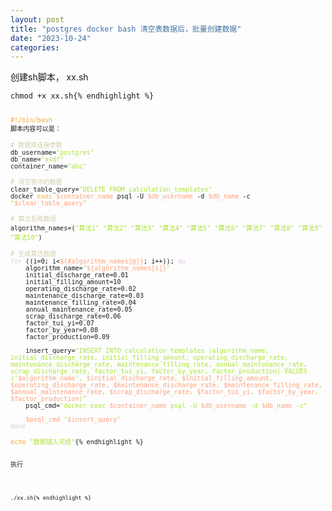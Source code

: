 ```yaml
---
layout: post
title: "postgres docker bash 清空表数据后，批量创建数据"
date: "2023-10-24"
categories: 
---
```

<p>创建sh脚本， xx.sh</p>

<pre>
<code>chmod +x xx.sh{% endhighlight %}

<pre>
<code><span style="color:#f5ab35">#!/bin/bash
</span>脚本内容可以是：

<span style="color:#d4d0ab"># 数据库连接参数</span>
db_username=<span style="color:#abe338">&quot;postgres&quot;</span>
db_name=<span style="color:#abe338">&quot;asdf&quot;</span>
container_name=<span style="color:#abe338">&quot;abc&quot;</span>

<span style="color:#d4d0ab"># 清空表中的数据</span>
clear_table_query=<span style="color:#abe338">&quot;DELETE FROM calculation_templates&quot;</span>
docker <span style="color:#f5ab35">exec</span> <span style="color:#ffa07a">$container_name</span> psql -U <span style="color:#ffa07a">$db_username</span> -d <span style="color:#ffa07a">$db_name</span> -c <span style="color:#abe338">&quot;</span><span style="color:#ffa07a">$clear_table_query</span><span style="color:#abe338">&quot;</span>

<span style="color:#d4d0ab"># 算法名称数组</span>
algorithm_names=(<span style="color:#abe338">&quot;算法1&quot;</span> <span style="color:#abe338">&quot;算法2&quot;</span> <span style="color:#abe338">&quot;算法3&quot;</span> <span style="color:#abe338">&quot;算法4&quot;</span> <span style="color:#abe338">&quot;算法5&quot;</span> <span style="color:#abe338">&quot;算法6&quot;</span> <span style="color:#abe338">&quot;算法7&quot;</span> <span style="color:#abe338">&quot;算法8&quot;</span> <span style="color:#abe338">&quot;算法9&quot;</span> <span style="color:#abe338">&quot;算法10&quot;</span>)

<span style="color:#d4d0ab"># 生成算法数据</span>
<span style="color:#dcc6e0">for</span> ((i=0; i&lt;<span style="color:#ffa07a">${#algorithm_names[@]}</span>; i++)); <span style="color:#dcc6e0">do</span>
    algorithm_name=<span style="color:#abe338">&quot;</span><span style="color:#ffa07a">${algorithm_names[i]}</span><span style="color:#abe338">&quot;</span>
    initial_discharge_rate=0.01
    initial_filling_amount=10
    operating_discharge_rate=0.02
    maintenance_discharge_rate=0.03
    maintenance_filling_rate=0.04
    annual_maintenance_rate=0.05
    scrap_discharge_rate=0.06
    factor_tui_yi=0.07
    factor_by_year=0.08
    factor_production=0.09

    insert_query=<span style="color:#abe338">&quot;INSERT INTO calculation_templates (algorithm_name, initial_discharge_rate, initial_filling_amount, operating_discharge_rate, maintenance_discharge_rate, maintenance_filling_rate, annual_maintenance_rate, scrap_discharge_rate, factor_tui_yi, factor_by_year, factor_production) VALUES (&#39;</span><span style="color:#ffa07a">$algorithm_name</span><span style="color:#abe338">&#39;, </span><span style="color:#ffa07a">$initial_discharge_rate</span><span style="color:#abe338">, </span><span style="color:#ffa07a">$initial_filling_amount</span><span style="color:#abe338">, </span><span style="color:#ffa07a">$operating_discharge_rate</span><span style="color:#abe338">, </span><span style="color:#ffa07a">$maintenance_discharge_rate</span><span style="color:#abe338">, </span><span style="color:#ffa07a">$maintenance_filling_rate</span><span style="color:#abe338">, </span><span style="color:#ffa07a">$annual_maintenance_rate</span><span style="color:#abe338">, </span><span style="color:#ffa07a">$scrap_discharge_rate</span><span style="color:#abe338">, </span><span style="color:#ffa07a">$factor_tui_yi</span><span style="color:#abe338">, </span><span style="color:#ffa07a">$factor_by_year</span><span style="color:#abe338">, </span><span style="color:#ffa07a">$factor_production</span><span style="color:#abe338">)&quot;</span>
    psql_cmd=<span style="color:#abe338">&quot;docker exec </span><span style="color:#ffa07a">$container_name</span><span style="color:#abe338"> psql -U </span><span style="color:#ffa07a">$db_username</span><span style="color:#abe338"> -d </span><span style="color:#ffa07a">$db_name</span><span style="color:#abe338"> -c&quot;</span>

    <span style="color:#ffa07a">$psql_cmd</span> <span style="color:#abe338">&quot;</span><span style="color:#ffa07a">$insert_query</span><span style="color:#abe338">&quot;</span>
<span style="color:#dcc6e0">done</span>

<span style="color:#f5ab35">echo</span> <span style="color:#abe338">&quot;数据插入完成&quot;</span>{% endhighlight %}

<p>执行</p>

<pre>
<code>./xx.sh{% endhighlight %}

